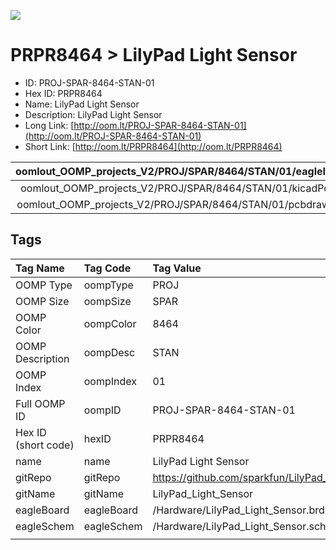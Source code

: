 


  
![][im]
# PRPR8464 > LilyPad Light Sensor

- ID: PROJ-SPAR-8464-STAN-01
- Hex ID: PRPR8464
- Name: LilyPad Light Sensor
- Description: LilyPad Light Sensor
- Long Link: [http://oom.lt/PROJ-SPAR-8464-STAN-01](http://oom.lt/PROJ-SPAR-8464-STAN-01)
- Short Link: [http://oom.lt/PRPR8464](http://oom.lt/PRPR8464)
  

|oomlout_OOMP_projects_V2/PROJ/SPAR/8464/STAN/01/eagleImage.png|oomlout_OOMP_projects_V2/PROJ/SPAR/8464/STAN/01/eagleSchemImage.png|oomlout_OOMP_projects_V2/PROJ/SPAR/8464/STAN/01/kicadPcb3dFront.png|oomlout_OOMP_projects_V2/PROJ/SPAR/8464/STAN/01/kicadPcb3dBack.png|
| :---: | :---: | :---: | :---: |
|oomlout_OOMP_projects_V2/PROJ/SPAR/8464/STAN/01/kicadPcb3d.png|oomlout_OOMP_projects_V2/PROJ/SPAR/8464/STAN/01/bomBack.png|oomlout_OOMP_projects_V2/PROJ/SPAR/8464/STAN/01/bomFront.png|oomlout_OOMP_projects_V2/PROJ/SPAR/8464/STAN/01/pcbdraw.svg|
|oomlout_OOMP_projects_V2/PROJ/SPAR/8464/STAN/01/pcbdrawBack.svg||||

## Tags
  

|Tag Name|Tag Code|Tag Value|
| :--- | :--- | :--- |
|OOMP Type|oompType|PROJ|
|OOMP Size|oompSize|SPAR|
|OOMP Color|oompColor|8464|
|OOMP Description|oompDesc|STAN|
|OOMP Index|oompIndex|01|
|Full OOMP ID|oompID|PROJ-SPAR-8464-STAN-01|
|Hex ID (short code)|hexID|PRPR8464|
|name|name|LilyPad Light Sensor|
|gitRepo|gitRepo|https://github.com/sparkfun/LilyPad_Light_Sensor|
|gitName|gitName|LilyPad_Light_Sensor|
|eagleBoard|eagleBoard|/Hardware/LilyPad_Light_Sensor.brd|
|eagleSchem|eagleSchem|/Hardware/LilyPad_Light_Sensor.sch|
||||



[im]: PROJ/SPAR/8464/STAN/01/kicadPcb3d_450.png
